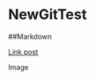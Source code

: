 # NewGitTest
##Markdown

[Link post](https://www.cnn.com/)

Image[](![1_uxErXo6q0-N5dkFK_ttSZw](https://user-images.githubusercontent.com/105017791/167078308-eb69aabb-d0c6-41cc-923b-e71f3f4c4fc9.png)
)
